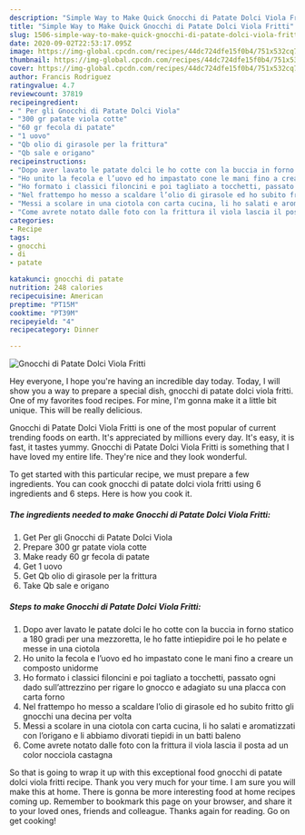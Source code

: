 ```yaml
---
description: "Simple Way to Make Quick Gnocchi di Patate Dolci Viola Fritti"
title: "Simple Way to Make Quick Gnocchi di Patate Dolci Viola Fritti"
slug: 1506-simple-way-to-make-quick-gnocchi-di-patate-dolci-viola-fritti
date: 2020-09-02T22:53:17.095Z
image: https://img-global.cpcdn.com/recipes/44dc724dfe15f0b4/751x532cq70/gnocchi-di-patate-dolci-viola-fritti-recipe-main-photo.jpg
thumbnail: https://img-global.cpcdn.com/recipes/44dc724dfe15f0b4/751x532cq70/gnocchi-di-patate-dolci-viola-fritti-recipe-main-photo.jpg
cover: https://img-global.cpcdn.com/recipes/44dc724dfe15f0b4/751x532cq70/gnocchi-di-patate-dolci-viola-fritti-recipe-main-photo.jpg
author: Francis Rodriguez
ratingvalue: 4.7
reviewcount: 37819
recipeingredient:
- " Per gli Gnocchi di Patate Dolci Viola"
- "300 gr patate viola cotte"
- "60 gr fecola di patate"
- "1 uovo"
- "Qb olio di girasole per la frittura"
- "Qb sale e origano"
recipeinstructions:
- "Dopo aver lavato le patate dolci le ho cotte con la buccia in forno statico a 180 gradi per una mezzoretta, le ho fatte intiepidire poi le ho pelate e messe in una ciotola"
- "Ho unito la fecola e l’uovo ed ho impastato cone le mani fino a creare un composto unidorme"
- "Ho formato i classici filoncini e poi tagliato a tocchetti, passato ogni dado sull’attrezzino per rigare lo gnocco e adagiato su una placca con carta forno"
- "Nel frattempo ho messo a scaldare l’olio di girasole ed ho subito fritto gli gnocchi una decina per volta"
- "Messi a scolare in una ciotola con carta cucina, li ho salati e aromatizzati con l’origano e li abbiamo divorati tiepidi in un batti baleno"
- "Come avrete notato dalle foto con la frittura il viola lascia il posta ad un color nocciola castagna"
categories:
- Recipe
tags:
- gnocchi
- di
- patate

katakunci: gnocchi di patate 
nutrition: 248 calories
recipecuisine: American
preptime: "PT15M"
cooktime: "PT39M"
recipeyield: "4"
recipecategory: Dinner

---
```



![Gnocchi di Patate Dolci Viola Fritti](https://img-global.cpcdn.com/recipes/44dc724dfe15f0b4/751x532cq70/gnocchi-di-patate-dolci-viola-fritti-recipe-main-photo.jpg)

Hey everyone, I hope you're having an incredible day today. Today, I will show you a way to prepare a special dish, gnocchi di patate dolci viola fritti. One of my favorites food recipes. For mine, I'm gonna make it a little bit unique. This will be really delicious.



Gnocchi di Patate Dolci Viola Fritti is one of the most popular of current trending foods on earth. It's appreciated by millions every day. It's easy, it is fast, it tastes yummy. Gnocchi di Patate Dolci Viola Fritti is something that I have loved my entire life. They're nice and they look wonderful.


To get started with this particular recipe, we must prepare a few ingredients. You can cook gnocchi di patate dolci viola fritti using 6 ingredients and 6 steps. Here is how you cook it.

<!--inarticleads1-->

##### The ingredients needed to make Gnocchi di Patate Dolci Viola Fritti:

1. Get  Per gli Gnocchi di Patate Dolci Viola
1. Prepare 300 gr patate viola cotte
1. Make ready 60 gr fecola di patate
1. Get 1 uovo
1. Get Qb olio di girasole per la frittura
1. Take Qb sale e origano




<!--inarticleads2-->

##### Steps to make Gnocchi di Patate Dolci Viola Fritti:

1. Dopo aver lavato le patate dolci le ho cotte con la buccia in forno statico a 180 gradi per una mezzoretta, le ho fatte intiepidire poi le ho pelate e messe in una ciotola
1. Ho unito la fecola e l’uovo ed ho impastato cone le mani fino a creare un composto unidorme
1. Ho formato i classici filoncini e poi tagliato a tocchetti, passato ogni dado sull’attrezzino per rigare lo gnocco e adagiato su una placca con carta forno
1. Nel frattempo ho messo a scaldare l’olio di girasole ed ho subito fritto gli gnocchi una decina per volta
1. Messi a scolare in una ciotola con carta cucina, li ho salati e aromatizzati con l’origano e li abbiamo divorati tiepidi in un batti baleno
1. Come avrete notato dalle foto con la frittura il viola lascia il posta ad un color nocciola castagna




So that is going to wrap it up with this exceptional food gnocchi di patate dolci viola fritti recipe. Thank you very much for your time. I am sure you will make this at home. There is gonna be more interesting food at home recipes coming up. Remember to bookmark this page on your browser, and share it to your loved ones, friends and colleague. Thanks again for reading. Go on get cooking!
